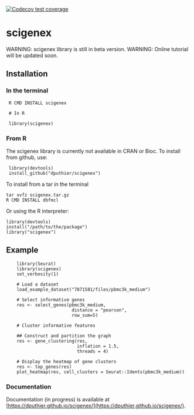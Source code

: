 <!-- badges: start -->
  [![Codecov test coverage](https://codecov.io/gh/dputhier/scigenex/branch/main/graph/badge.svg)](https://app.codecov.io/gh/dputhier/scigenex?branch=main)
  <!-- badges: end -->

# scigenex

WARNING: scigenex library is still in beta version.
WARNING: Online tutorial will be updated soon.

## Installation

### In the terminal

     R CMD INSTALL scigenex
     
     # In R
     
     library(scigenex)
     
### From R

The scigenex library is currently not available in CRAN or Bioc. To install from github, use:

     library(devtools)
     install_github("dputhier/scigenex")

To install from a tar in the terminal

    tar xvfz scigenex.tar.gz
    R CMD INSTALL dbfmcl
    
Or using the R interpreter:

    library(devtools)
    install("/path/to/the/package")
    library("scigenex")

## Example


		library(Seurat)
		library(scigenex)
		set_verbosity(1)

		# Load a dataset
		load_example_dataset("7871581/files/pbmc3k_medium")

		# Select informative genes
		res <- select_genes(pbmc3k_medium,
		                     distance = "pearson",
		                     row_sum=5)
		                     
		# Cluster informative features
		 
		## Construct and partition the graph
		res <- gene_clustering(res, 
		                       inflation = 1.5, 
		                       threads = 4)
		                        
		# Display the heatmap of gene clusters
		res <- top_genes(res)
		plot_heatmap(res, cell_clusters = Seurat::Idents(pbmc3k_medium))


### Documentation

Documentation (in progress) is available at [https://dputhier.github.io/scigenex/](https://dputhier.github.io/scigenex/).
